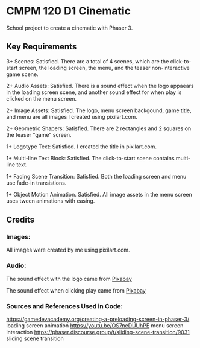 # CMPM 120 D1 Cinematic

School project to create a cinematic with Phaser 3.

## Key Requirements

3+ Scenes: Satisfied. There are a total of 4 scenes, which are the click-to-start screen, the loading screen, the menu, and the teaser non-interactive game scene.

2+ Audio Assets: Satisfied. There is a sound effect when the logo appaears in the loading screen scene, and another sound effect for when play is clicked on the menu screen.

2+ Image Assets: Satisfied. The logo, menu screen backgound, game title, and menu are all images I created using pixilart.com.

2+ Geometric Shapers: Satisfied. There are 2 rectangles and 2 squares on the teaser "game" screen.

1+ Logotype Text: Satisfied. I created the title in pixilart.com.

1+ Multi-line Text Block: Satisfied. The click-to-start scene contains multi-line text.

1+ Fading Scene Transition: Satisfied. Both the loading screen and menu use fade-in transistions.

1+ Object Motion Animation. Satisfied. All image assets in the menu screen uses tween animations with easing.

## Credits

### Images: 

All images were created by me using pixilart.com.

### Audio: 

The sound effect with the logo came from <a href="https://pixabay.com/sound-effects/?utm_source=link-attribution&amp;utm_medium=referral&amp;utm_campaign=music&amp;utm_content=99372">Pixabay</a>

The sound effect when clicking play came from <a href="https://pixabay.com/sound-effects/?utm_source=link-attribution&amp;utm_medium=referral&amp;utm_campaign=music&amp;utm_content=6104">Pixabay</a>

### Sources and References Used in Code:
https://gamedevacademy.org/creating-a-preloading-screen-in-phaser-3/ loading screen animation
https://youtu.be/OS7neDUUhPE menu screen interaction 
https://phaser.discourse.group/t/sliding-scene-transition/9031 sliding scene transition
